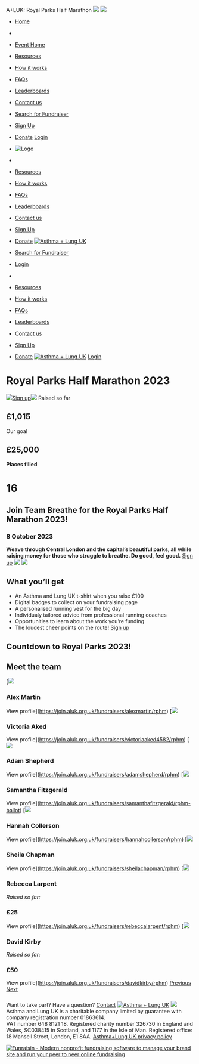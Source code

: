 
  
A+LUK: Royal Parks Half Marathon
![](https://www.facebook.com/tr?id=512916012219561&ev=PageView&noscript=1)
![](https://www.facebook.com/tr?id=1918958468428357&ev=PageView&noscript=1)
* [Home](/)
* 
* [Event Home](https://join.aluk.org.uk/event/rphm/home)
* [Resources](https://join.aluk.org.uk/event/rphm/about-us)
* [How it works](https://join.aluk.org.uk/event/rphm/how-it-works)
* [FAQs](https://join.aluk.org.uk/event/rphm/faq)
* [Leaderboards](https://join.aluk.org.uk/event/rphm/leaderboard)
* [Contact us](https://join.aluk.org.uk/event/rphm/contact)
* [Search for Fundraiser](/event/rphm/sponsor)
* [Sign Up](/rphm-register-select)
* [Donate](https://join.aluk.org.uk/event/rphm/donate)
[Login](/login)
 
* [![Logo](https://d3g83p5zqy4ufy.cloudfront.net/bzmy0x588g5.png)](https://join.aluk.org.uk/event/rphm/home "Logo")
* 
* [Resources](https://join.aluk.org.uk/event/rphm/about-us)
* [How it works](https://join.aluk.org.uk/event/rphm/how-it-works)
* [FAQs](https://join.aluk.org.uk/event/rphm/faq)
* [Leaderboards](https://join.aluk.org.uk/event/rphm/leaderboard)
* [Contact us](https://join.aluk.org.uk/event/rphm/contact)
* [Sign Up](/rphm-register-select)
* [Donate](https://join.aluk.org.uk/event/rphm/donate)
[![Asthma + Lung UK](https://d3g83p5zqy4ufy.cloudfront.net/72xmx68coqw44.png)](/event/rphm/home)
* [Search for Fundraiser](/event/rphm/sponsor)
* [Login](/login)
* 
* [Resources](https://join.aluk.org.uk/event/rphm/about-us)
* [How it works](https://join.aluk.org.uk/event/rphm/how-it-works)
* [FAQs](https://join.aluk.org.uk/event/rphm/faq)
* [Leaderboards](https://join.aluk.org.uk/event/rphm/leaderboard)
* [Contact us](https://join.aluk.org.uk/event/rphm/contact)
* [Sign Up](/rphm-register-select)
* [Donate](https://join.aluk.org.uk/event/rphm/donate)
[![Asthma + Lung UK](https://d3g83p5zqy4ufy.cloudfront.net/5fqbjnyqv9wcws8g.png)](/event/rphm/home)
[Login](#)
# 
# Royal Parks Half Marathon 2023
![](https://d3g83p5zqy4ufy.cloudfront.net/9ff89ef72730dc417cd470879f53c38f.png)[Sign up](/rphm-register-select)![](https://d3g83p5zqy4ufy.cloudfront.net/c95aabfae52a385c57840f62a21c38d9.png) 
Raised so far
## **£1,015**
Our goal
## **£25,000**
**Places filled**
# 16
## Join Team Breathe for the Royal Parks Half Marathon 2023!
### 8 October 2023
**Weave through Central London and the capital’s beautiful parks, all while raising money for those who struggle to breathe. Do good, feel good.**
[Sign up](https://join.aluk.org.uk/rphm-register-select)
![](https://d3g83p5zqy4ufy.cloudfront.net/ed82126d7c9049ef48fd4f4f4ba46b2d.jpg)
![](https://d3g83p5zqy4ufy.cloudfront.net/df2e809dc86fcb1b6a57bcb6b2b7e807.png)
## What you’ll get
* An Asthma and Lung UK t-shirt when you raise £100
* Digital badges to collect on your fundraising page
* A personalised running vest for the big day
* Individualy tailored advice from professional running coaches
* Opportunities to learn about the work you’re funding
* The loudest cheer points on the route!
[Sign up](https://join.aluk.org.uk/rphm-register-select)
## Countdown to Royal Parks 2023!
## Meet the team
[![](https://d3g83p5zqy4ufy.cloudfront.net/5fu5ic9sb0tf.png)
### Alex Martin
View profile](https://join.aluk.org.uk/fundraisers/alexmartin/rphm)
[![](https://d3g83p5zqy4ufy.cloudfront.net/5fu5ic9sb0tf.png)
### Victoria Aked
View profile](https://join.aluk.org.uk/fundraisers/victoriaaked4582/rphm)
[![](https://d3g83p5zqy4ufy.cloudfront.net/d101c8ed13cfe2ee4db35b34a3b325a9.jpg)
### Adam Shepherd
View profile](https://join.aluk.org.uk/fundraisers/adamshepherd/rphm)
[![](https://d3g83p5zqy4ufy.cloudfront.net/5fu5ic9sb0tf.png)
### Samantha Fitzgerald
View profile](https://join.aluk.org.uk/fundraisers/samanthafitzgerald/rphm-ballot)
[![](https://d3g83p5zqy4ufy.cloudfront.net/61cdec9339c8653c85d2db715133ec6f.jpg)
### Hannah Collerson
View profile](https://join.aluk.org.uk/fundraisers/hannahcollerson/rphm)
[![](https://d3g83p5zqy4ufy.cloudfront.net/5fu5ic9sb0tf.png)
### Sheila Chapman
View profile](https://join.aluk.org.uk/fundraisers/sheilachapman/rphm)
[![](https://d3g83p5zqy4ufy.cloudfront.net/65064da2853b9191ae125435d5ee6192.jpg)
### Rebecca Larpent
*Raised so far:*   
### £25
View profile](https://join.aluk.org.uk/fundraisers/rebeccalarpent/rphm)
[![](https://d3g83p5zqy4ufy.cloudfront.net/5fu5ic9sb0tf.png)
### David Kirby
*Raised so far:*   
### £50
View profile](https://join.aluk.org.uk/fundraisers/davidkirby/rphm)
[Previous](https://join.aluk.org.uk/event/rphm/home?offset=0&seed=854)
[Next](https://join.aluk.org.uk/event/rphm/home?offset=16&seed=854)
### 
 Want to take part? Have a question?
[Contact](https://join.aluk.org.uk/event/clean-air-champions/contact)
[![Asthma + Lung UK](https://d3g83p5zqy4ufy.cloudfront.net/72xmx68coqw44.png)](/event/rphm/home)
![](https://d3g83p5zqy4ufy.cloudfront.net/30b844a89e9baa5c870ee53f1015abdc.png)
Asthma and Lung UK is a charitable company limited by guarantee with company registration number 01863614.  
VAT number 648 ‍8121 18. Registered charity number 326730 in England and Wales, SC038415 in Scotland, and 1177 in the Isle of Man.
Registered office: 18 Mansell Street, London, E1 8AA.
[Asthma+Lung UK privacy policy](https://www.asthmaandlung.org.uk/policies/) 
 
[![Funraisin - Modern nonprofit fundraising software to manage your brand site and run your peer to peer online fundraising](https://d3g83p5zqy4ufy.cloudfront.net/fbq819pscgocgsg.svg)](http://www.funraisin.co?utm_medium=customer&utm_source=Asthma+%2B+Lung+UK)
